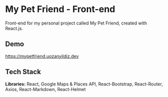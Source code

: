 # My Pet Friend - Front-end

Front-end for my personal project called My Pet Friend, created with React.js.

## Demo

https://mypetfriend.uozanyildiz.dev

## Tech Stack

**Libraries:** React, Google Maps & Places API, React-Bootstrap, React-Router, Axios, React-Markdown, React-Helmet
